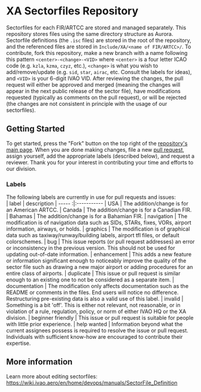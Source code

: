 # XA Sectorfiles Repository  

Sectorfiles for each FIR/ARTCC are stored and managed separately. This repository stores files using the same directory structure as Aurora. Sectorfile definitions (the `.isc` files) are stored in the root of the repository, and the referenced files are stored in `Include/XA/<name of FIR/ARTCC>/`. To contribute, fork this repository, make a new branch with a name following this pattern `<center>-<change>-<VID>` where `<center>` is a four letter ICAO code (e.g. `kzla`, `kzma`, `czyz`, etc.), `<change>` is what you wish to add/remove/update (e.g. `sid`, `star`, `airac`, etc. Consult the labels for ideas), and `<VID>` is your 6-digit IVAO VID. After reviewing the changes, the pull request will either be approved and merged (meaning the changes will appear in the next public release of the sector file), have modifications requested (typically as comments on the pull request), or will be rejected (the changes are not consistent in principle with the usage of our sectorfiles).  

## Getting Started  

To get started, press the "Fork" button on the top right of the [repository's main page](https://github.com/ivao-xa/sectorfiles). When you are done making changes, file a new [pull request](https://github.com/ivao-xa/sectorfiles/pulls), assign yourself, add the appropriate labels (described below), and request a reviewer. Thank you for your interest in contributing your time and efforts to our division.  

### Labels  

The following labels are currently in use for pull requests and issues:  
| label				 | description
| -----				:|:-----------
| USA				 | The addition/change is for an American ARTCC.
| Canada			 | The addition/change is for a Canadian FIR.
| Bahamas			 | The addition/change is for a Bahamian FIR.
| navigation		 | The modification is of navigation data such as SIDs, STARs, fixes, VORs, airport information, airways, or holds.
| graphics			 | The modification is of graphical data such as taxiway/runway/building labels, airport tfl files, or default colorschemes.
| bug				 | This issue reports (or pull request addresses) an error or inconsistency in the previous version. This should not be used for updating out-of-date information.
| enhancement		 | This adds a new feature or information significant enough to noticeably improve the quality of the sector file such as drawing a new major airport or adding procedures for an entire class of airports.
| duplicate			 | This issue or pull request is similar enough to an existing one to not be considered as a separate item.
| documentation		 | The modification only affects documentation such as the README or comments in the files. End users will notice no difference. Restructuring pre-existing data is also a valid use of this label.
| invalid			 | Something is a bit 'off'. This is either not relevant, not reasonable, or in violation of a rule, regulation, policy, or norm of either IVAO HQ or the XA division.
| beginner friendly	 | This issue or pull request is suitable for people with little prior experience.
| help wanted		 | Information beyond what the current assignees possess is required to resolve the issue or pull request. Individuals with sufficient know-how are encouraged to contribute their expertise.

## More information  

Learn more about editing sectorfiles: <https://wiki.ivao.aero/en/home/devops/manuals/SectorFile_Definition>  


